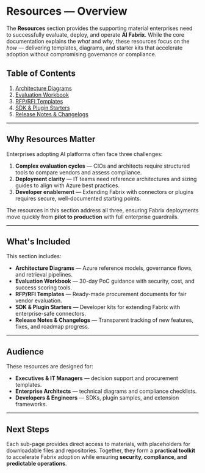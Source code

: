# Resources — Overview

The **Resources** section provides the supporting material enterprises need to successfully evaluate, deploy, and operate **AI Fabrix**.
While the core documentation explains the *what* and *why*, these resources focus on the *how* — delivering templates, diagrams, and starter kits that accelerate adoption without compromising governance or compliance.

## Table of Contents

1. [Architecture Diagrams](architecture-diagrams.md)
2. [Evaluation Workbook](evaluation-workbook.md)
3. [RFP/RFI Templates](rfp-rfi-templates.md)
4. [SDK & Plugin Starters](sdk-plugin-starters.md)
5. [Release Notes & Changelogs](release-notes-changelogs.md)

---

## Why Resources Matter

Enterprises adopting AI platforms often face three challenges:

1. **Complex evaluation cycles** — CIOs and architects require structured tools to compare vendors and assess compliance.
2. **Deployment clarity** — IT teams need reference architectures and sizing guides to align with Azure best practices.
3. **Developer enablement** — Extending Fabrix with connectors or plugins requires secure, well-documented starting points.

The resources in this section address all three, ensuring Fabrix deployments move quickly from **pilot to production** with full enterprise guardrails.

---

## What's Included

This section includes:

- **Architecture Diagrams** — Azure reference models, governance flows, and retrieval pipelines.
- **Evaluation Workbook** — 30-day PoC guidance with security, cost, and success scoring tools.
- **RFP/RFI Templates** — Ready-made procurement documents for fair vendor evaluation.
- **SDK & Plugin Starters** — Developer kits for extending Fabrix with enterprise-safe connectors.
- **Release Notes & Changelogs** — Transparent tracking of new features, fixes, and roadmap progress.

---

## Audience

These resources are designed for:

- **Executives & IT Managers** — decision support and procurement templates.
- **Enterprise Architects** — technical diagrams and compliance checklists.
- **Developers & Engineers** — SDKs, plugin samples, and extension frameworks.

---

## Next Steps

Each sub-page provides direct access to materials, with placeholders for downloadable files and repositories.
Together, they form a **practical toolkit** to accelerate Fabrix adoption while ensuring **security, compliance, and predictable operations**.
